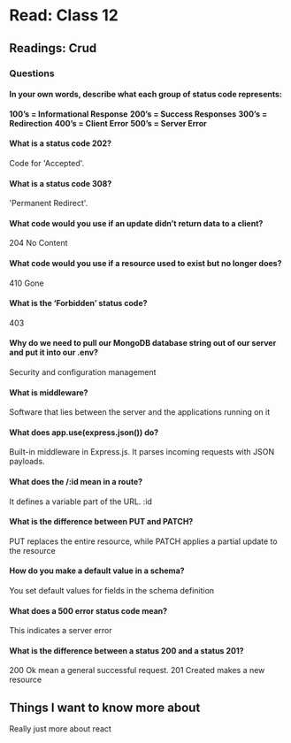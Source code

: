 
# Read: Class 12

## Readings: Crud
### Questions
#### In your own words, describe what each group of status code represents:
**100’s = Informational Response**
**200’s = Success Responses**
**300’s = Redirection**
**400’s = Client Error**
**500’s = Server Error**

#### What is a status code 202?
Code for 'Accepted'.
#### What is a status code 308?
'Permanent Redirect'.
#### What code would you use if an update didn’t return data to a client?
204 No Content
#### What code would you use if a resource used to exist but no longer does?
410 Gone
#### What is the ‘Forbidden’ status code?
403
#### Why do we need to pull our MongoDB database string out of our server and put it into our .env?
Security and configuration management
#### What is middleware?
Software that lies between the server and the applications running on it
#### What does app.use(express.json()) do?
Built-in middleware in Express.js. It parses incoming requests with JSON payloads.
#### What does the /:id mean in a route?
It defines a variable part of the URL. :id 
#### What is the difference between PUT and PATCH?
PUT replaces the entire resource, while PATCH applies a partial update to the resource
#### How do you make a default value in a schema?
You set default values for fields in the schema definition
#### What does a 500 error status code mean?
This indicates a server error
#### What is the difference between a status 200 and a status 201?
200 Ok mean a general successful request. 201 Created makes a new resource
## Things I want to know more about
Really just more about react

